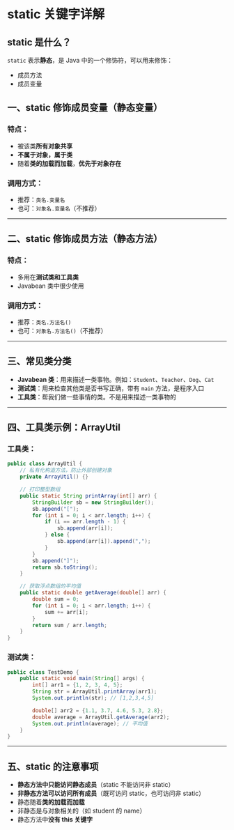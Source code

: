 
# static 关键字详解

## static 是什么？

`static` 表示**静态**，是 Java 中的一个修饰符，可以用来修饰：
- 成员方法
- 成员变量

## 一、static 修饰成员变量（静态变量）

### 特点：
- 被该类**所有对象共享**
- **不属于对象，属于类**
- 随着**类的加载而加载**，**优先于对象存在**

### 调用方式：
- 推荐：`类名.变量名`
- 也可：`对象名.变量名`（不推荐）

---

## 二、static 修饰成员方法（静态方法）

### 特点：
- 多用在**测试类和工具类**
- Javabean 类中很少使用

### 调用方式：
- 推荐：`类名.方法名()`
- 也可：`对象名.方法名()`（不推荐）

---

## 三、常见类分类

- **Javabean 类**：用来描述一类事物。例如：`Student`、`Teacher`、`Dog`、`Cat`
- **测试类**：用来检查其他类是否书写正确，带有 `main` 方法，是程序入口
- **工具类**：帮我们做一些事情的类。不是用来描述一类事物的

---

## 四、工具类示例：ArrayUtil

### 工具类：

```java
public class ArrayUtil {
    // 私有化构造方法，防止外部创建对象
    private ArrayUtil() {}

    // 打印整型数组
    public static String printArray(int[] arr) {
        StringBuilder sb = new StringBuilder();
        sb.append("[");
        for (int i = 0; i < arr.length; i++) {
            if (i == arr.length - 1) {
                sb.append(arr[i]);
            } else {
                sb.append(arr[i]).append(",");
            }
        }
        sb.append("]");
        return sb.toString();
    }

    // 获取浮点数组的平均值
    public static double getAverage(double[] arr) {
        double sum = 0;
        for (int i = 0; i < arr.length; i++) {
            sum += arr[i];
        }
        return sum / arr.length;
    }
}
```

### 测试类：

```java
public class TestDemo {
    public static void main(String[] args) {
        int[] arr1 = {1, 2, 3, 4, 5};
        String str = ArrayUtil.printArray(arr1);
        System.out.println(str); // [1,2,3,4,5]

        double[] arr2 = {1.1, 3.7, 4.6, 5.3, 2.8};
        double average = ArrayUtil.getAverage(arr2);
        System.out.println(average); // 平均值
    }
}
```

---

## 五、static 的注意事项

- **静态方法中只能访问静态成员**（static 不能访问非 static）
- **非静态方法可以访问所有成员**（既可访问 static，也可访问非 static）
- 静态随着**类的加载而加载**
- 非静态是与对象相关的（如 student 的 name）
- 静态方法中**没有 this 关键字**
